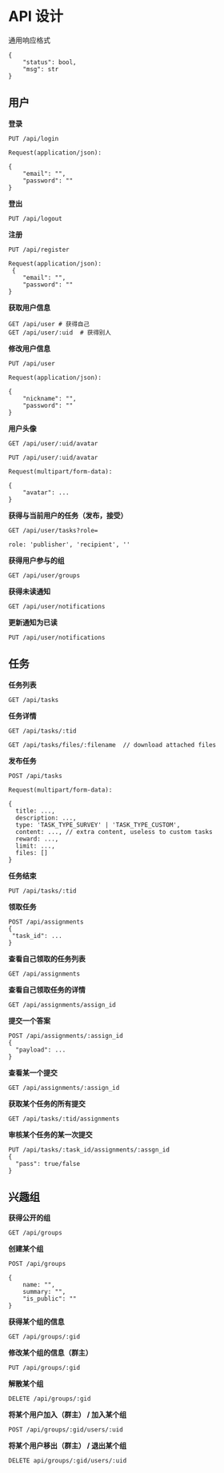# API 设计

通用响应格式

```
{
    "status": bool,
    "msg": str
}
```



## 用户

**登录**

```
PUT /api/login

Request(application/json):

{
    "email": "",
    "password": ""
}

```

**登出**

```
PUT /api/logout
```

**注册**

```
PUT /api/register

Request(application/json):
 {
    "email": "",
    "password": ""
}
```



**获取用户信息**

```
GET /api/user # 获得自己
GET /api/user/:uid  # 获得别人
```



**修改用户信息**

```
PUT /api/user

Request(application/json):

{
    "nickname": "",
    "password": ""
}
```



**用户头像**

```
GET /api/user/:uid/avatar

PUT /api/user/:uid/avatar

Request(multipart/form-data):

{
    "avatar": ...
}
```



**获得与当前用户的任务（发布，接受）**

```
GET /api/user/tasks?role=

role: 'publisher', 'recipient', ''
```



**获得用户参与的组**

```
GET /api/user/groups
```



**获得未读通知**

```
GET /api/user/notifications
```



**更新通知为已读**

```
PUT /api/user/notifications
```





## 任务

**任务列表**

```
GET /api/tasks
```



**任务详情**

```
GET /api/tasks/:tid

GET /api/tasks/files/:filename  // download attached files
```



**发布任务**

```
POST /api/tasks

Request(multipart/form-data):

{
  title: ...,
  description: ...,
  type: 'TASK_TYPE_SURVEY' | 'TASK_TYPE_CUSTOM',
  content: ..., // extra content, useless to custom tasks
  reward: ...,
  limit: ...,
  files: []
}
```



**任务结束**

```
PUT /api/tasks/:tid
```



**领取任务**

```
POST /api/assignments
{
 "task_id": ...
}
```



**查看自己领取的任务列表**

```
GET /api/assignments
```



**查看自己领取任务的详情**

```
GET /api/assignments/assign_id
```



**提交一个答案**

```
POST /api/assignments/:assign_id
{
  "payload": ...
}
```



**查看某一个提交**

```
GET /api/assignments/:assign_id
```



**获取某个任务的所有提交**

```
GET /api/tasks/:tid/assignments
```



**审核某个任务的某一次提交**

```
PUT /api/tasks/:task_id/assignments/:assgn_id
{
  "pass": true/false
}
```



## 兴趣组

**获得公开的组**

```
GET /api/groups
```



**创建某个组**

```
POST /api/groups

{
    name: "",
    summary: "",
    "is_public": ""
}
```



**获得某个组的信息**

```
GET /api/groups/:gid
```



**修改某个组的信息（群主）**

```
PUT /api/groups/:gid
```



**解散某个组**

```
DELETE /api/groups/:gid
```



**将某个用户加入（群主） /  加入某个组**

```
POST /api/groups/:gid/users/:uid
```



**将某个用户移出（群主） / 退出某个组**

```
DELETE api/groups/:gid/users/:uid
```



